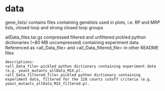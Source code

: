 # data

gene_lists/
    contains files containing genelists used in plots, i.e. RP and MRP lists, closed loop and strong closed loop groups
    
allData_files.tar.gz
    compressed filtered and unfiltered pickled python dictionaries (~80 MB uncompressed) containing experiment data. Referenced as <all_Data_file> and <all_Data_filtered_file> in other README files
    
    descriptions:
    <all_Data_file> pickled python dictionary containing experiment data (e.g. yeast_mutants_allData_M1X.p).
    <all_Data_filtered_file> pickled python dictionary containing experiment data, filtered for the 128 counts cutoff criteria (e.g. yeast_mutants_allData_M1X_filtered.p).
